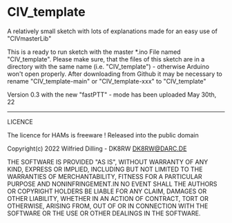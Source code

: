 # CIV_template
A relatively small sketch with lots of explanations made for an easy use of "CIVmasterLib"

This is a ready to run sketch with the master *.ino File named "CIV_template".
Please make sure, that the files of this sketch are in a directory with the same name (i.e. 
"CIV_template") - otherwise Arduino won't open properly. After downloading from Github 
it may be necessary to rename "CIV_template-main" or "CIV_template-xxx" to "CIV_template"

Version 0.3 with the new "fastPTT" - mode has been uploaded May 30th, 22


*********************************************

LICENCE

The licence for HAMs is freeware !
Released into the public domain

Copyright(c) 2022 Wilfried Dilling - DK8RW      DK8RW@DARC.DE


THE SOFTWARE IS PROVIDED "AS IS", WITHOUT WARRANTY OF ANY KIND,
EXPRESS OR IMPLIED, INCLUDING BUT NOT LIMITED TO THE WARRANTIES OF
MERCHANTABILITY, FITNESS FOR A PARTICULAR PURPOSE AND
NONINFRINGEMENT.IN NO EVENT SHALL THE AUTHORS OR COPYRIGHT HOLDERS BE
LIABLE FOR ANY CLAIM, DAMAGES OR OTHER LIABILITY, WHETHER IN AN ACTION
OF CONTRACT, TORT OR OTHERWISE, ARISING FROM, OUT OF OR IN CONNECTION
WITH THE SOFTWARE OR THE USE OR OTHER DEALINGS IN THE SOFTWARE.

